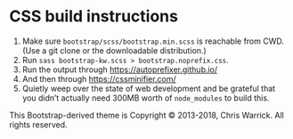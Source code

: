 CSS build instructions
======================

1. Make sure ``bootstrap/scss/bootstrap.min.scss`` is reachable from CWD. (Use
   a git clone or the downloadable distribution.)
2. Run ``sass bootstrap-kw.scss > bootstrap.noprefix.css``.
3. Run the output through https://autoprefixer.github.io/
4. And then through https://cssminifier.com/
5. Quietly weep over the state of web development and be grateful that you
   didn’t actually need 300MB worth of ``node_modules`` to build this.

This Bootstrap-derived theme is Copyright © 2013-2018, Chris Warrick. All
rights reserved.
